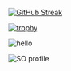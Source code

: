 [![GitHub Streak](https://streak-stats.demolab.com/?user=PaulVonDaniels&theme=dark)](https://git.io/streak-stats)

[![trophy](https://github-profile-trophy.vercel.app/?username=Lorraineboza&theme=onedark)](https://github.com/ryo-ma/github-profile-trophy)


![hello](https://user-images.githubusercontent.com/17814535/88974985-14ced400-d27f-11ea-83a8-065d86dd8d26.png)


![SO profile](https://raw.githubusercontent.com/johannchopin/stackoverflow-readme-profile/main/docs/profile/themes/dark.svg)
